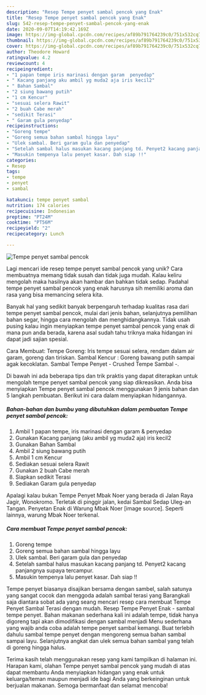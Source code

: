 ```yaml
---
description: "Resep Tempe penyet sambal pencok yang Enak"
title: "Resep Tempe penyet sambal pencok yang Enak"
slug: 542-resep-tempe-penyet-sambal-pencok-yang-enak
date: 2020-09-07T14:19:42.169Z
image: https://img-global.cpcdn.com/recipes/af89b791764239c0/751x532cq70/tempe-penyet-sambal-pencok-foto-resep-utama.jpg
thumbnail: https://img-global.cpcdn.com/recipes/af89b791764239c0/751x532cq70/tempe-penyet-sambal-pencok-foto-resep-utama.jpg
cover: https://img-global.cpcdn.com/recipes/af89b791764239c0/751x532cq70/tempe-penyet-sambal-pencok-foto-resep-utama.jpg
author: Theodore Howard
ratingvalue: 4.2
reviewcount: 4
recipeingredient:
- "1 papan tempe iris marinasi dengan garam  penyedap"
- " Kacang panjang aku ambil yg muda2 aja iris kecil2"
- " Bahan Sambal"
- "2 siung bawang putih"
- "1 cm Kencur"
- "sesuai selera Rawit"
- "2 buah Cabe merah"
- "sedikit Terasi"
- " Garam gula penyedap"
recipeinstructions:
- "Goreng tempe"
- "Goreng semua bahan sambal hingga layu"
- "Ulek sambal. Beri garam gula dan penyedap"
- "Setelah sambal halus masukan kacang panjang td. Penyet2 kacang panjangnya supaya tercampur."
- "Masukin tempenya lalu penyet kasar. Dah siap !!"
categories:
- Resep
tags:
- tempe
- penyet
- sambal

katakunci: tempe penyet sambal 
nutrition: 174 calories
recipecuisine: Indonesian
preptime: "PT24M"
cooktime: "PT56M"
recipeyield: "2"
recipecategory: Lunch

---
```



![Tempe penyet sambal pencok](https://img-global.cpcdn.com/recipes/af89b791764239c0/751x532cq70/tempe-penyet-sambal-pencok-foto-resep-utama.jpg)

Lagi mencari ide resep tempe penyet sambal pencok yang unik? Cara membuatnya memang tidak susah dan tidak juga mudah. Kalau keliru mengolah maka hasilnya akan hambar dan bahkan tidak sedap. Padahal tempe penyet sambal pencok yang enak harusnya sih memiliki aroma dan rasa yang bisa memancing selera kita.

Banyak hal yang sedikit banyak berpengaruh terhadap kualitas rasa dari tempe penyet sambal pencok, mulai dari jenis bahan, selanjutnya pemilihan bahan segar, hingga cara mengolah dan menghidangkannya. Tidak usah pusing kalau ingin menyiapkan tempe penyet sambal pencok yang enak di mana pun anda berada, karena asal sudah tahu triknya maka hidangan ini dapat jadi sajian spesial.

Cara Membuat: Tempe Goreng: Iris tempe sesuai selera, rendam dalam air garam, goreng dan tiriskan. Sambal Kencur : Goreng bawang putih sampai agak kecoklatan. Sambal Tempe Penyet - Crushed Tempe Sambal -.


Di bawah ini ada beberapa tips dan trik praktis yang dapat diterapkan untuk mengolah tempe penyet sambal pencok yang siap dikreasikan. Anda bisa menyiapkan Tempe penyet sambal pencok menggunakan 9 jenis bahan dan 5 langkah pembuatan. Berikut ini cara dalam menyiapkan hidangannya.

<!--inarticleads1-->

##### Bahan-bahan dan bumbu yang dibutuhkan dalam pembuatan Tempe penyet sambal pencok:

1. Ambil 1 papan tempe, iris marinasi dengan garam &amp; penyedap
1. Gunakan  Kacang panjang (aku ambil yg muda2 aja) iris kecil2
1. Gunakan  Bahan Sambal
1. Ambil 2 siung bawang putih
1. Ambil 1 cm Kencur
1. Sediakan sesuai selera Rawit
1. Gunakan 2 buah Cabe merah
1. Siapkan sedikit Terasi
1. Sediakan  Garam gula penyedap


Apalagi kalau bukan Tempe Penyet Mbak Noer yang berada di Jalan Raya Jagir, Wonokromo. Terletak di pinggir jalan, kedai Sambal Sedap Uleg-an Tangan. Penyetan Enak di Warung Mbak Noer [image source]. Seperti lainnya, warung Mbak Noer terkenal. 

<!--inarticleads2-->

##### Cara membuat Tempe penyet sambal pencok:

1. Goreng tempe
1. Goreng semua bahan sambal hingga layu
1. Ulek sambal. Beri garam gula dan penyedap
1. Setelah sambal halus masukan kacang panjang td. Penyet2 kacang panjangnya supaya tercampur.
1. Masukin tempenya lalu penyet kasar. Dah siap !!


Tempe penyet biasanya disajikan bersama dengan sambel, salah satunya yang sangat cocok dan menggoda adalah sambal terasi yang Barangkali saja diantara sobat ada yang seang mencari resep cara membuat Tempe Penyet Sambal Terasi dengan mudah. Resep Tempe Penyet Enak - sambal tempe penyet. Bahan makanan sederhana kali ini adalah tempe, tidak hanya digoreng tapi akan dimodifikasi dengan sambal menjadi Menu sederhana yang wajib anda coba adalah tempe penyet sambal kemangi. Buat terlebih dahulu sambal tempe penyet dengan mengoreng semua bahan sambal sampai layu. Selanjutnya angkat dan ulek semua bahan sambal yang telah di goreng hingga halus. 

Terima kasih telah menggunakan resep yang kami tampilkan di halaman ini. Harapan kami, olahan Tempe penyet sambal pencok yang mudah di atas dapat membantu Anda menyiapkan hidangan yang enak untuk keluarga/teman maupun menjadi ide bagi Anda yang berkeinginan untuk berjualan makanan. Semoga bermanfaat dan selamat mencoba!
